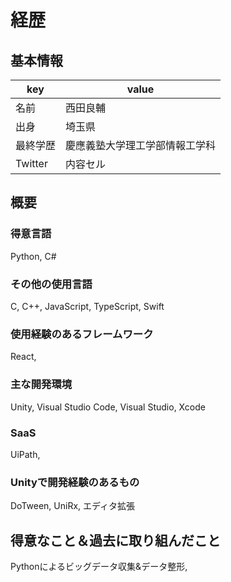 # 経歴

## 基本情報

| key | value |
| ------------- | ------------- |
| 名前 | 西田良輔 |
| 出身 | 埼玉県 |
| 最終学歴 | 慶應義塾大学理工学部情報工学科 
| Twitter | 内容セル |

## 概要
### 得意言語
Python, C#

### その他の使用言語
C, C++, JavaScript, TypeScript, Swift

### 使用経験のあるフレームワーク
React,

### 主な開発環境
Unity, Visual Studio Code, Visual Studio, Xcode

### SaaS
UiPath, 

### Unityで開発経験のあるもの
DoTween, UniRx, エディタ拡張

## 得意なこと＆過去に取り組んだこと
Pythonによるビッグデータ収集&データ整形, 


